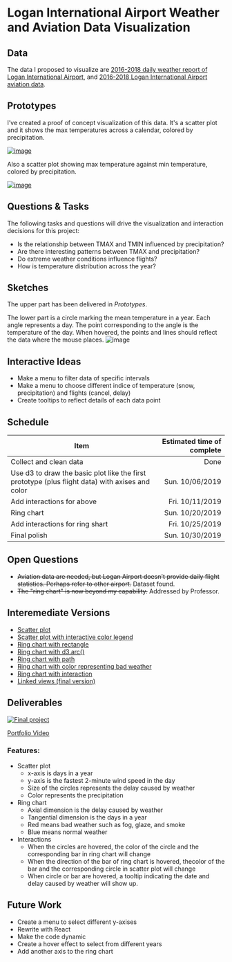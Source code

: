 # Logan International Airport Weather and Aviation Data Visualization

## Data

The data I proposed to visualize are [2016-2018 daily weather report of Logan International Airport](https://gist.github.com/rohame/c26cf5cb80db6520d56fd0921510520b), and [2016-2018 Logan International Airport aviation data](https://gist.github.com/rohame/0141629f53fc311b7b5c68faefda94ef).

## Prototypes

I’ve created a proof of concept visualization of this data. It's a scatter plot and it shows the max temperatures across a calendar, colored by precipitation.

[![image](https://user-images.githubusercontent.com/33828578/65563834-ec68a180-df18-11e9-8b22-230521fc3cbe.png)](https://beta.vizhub.com/rohame/58c151eb7f1f451588679e2e5d0ec982)

Also a scatter plot showing max temperature against min temperature, colored by precipitation.

[![image](https://user-images.githubusercontent.com/33828578/65563936-3f425900-df19-11e9-944b-2011e579712d.png)](https://beta.vizhub.com/rohame/01d996251ca94317879be273e9d70aa3)

## Questions & Tasks

The following tasks and questions will drive the visualization and interaction decisions for this project:

 * Is the relationship between TMAX and TMIN influenced by precipitation?
 * Are there interesting patterns between TMAX and precipitation?
 * Do extreme weather conditions influence flights? 
 * How is temperature distribution across the year?

## Sketches

The upper part has been delivered in *Prototypes*.

The lower part is a circle marking the mean temperature in a year. Each angle represents a day. The point corresponding to the angle is the temperature of the day. When hovered, the points and lines should reflect the data where the mouse places.
![image](https://user-images.githubusercontent.com/33828578/65564199-21292880-df1a-11e9-8dd2-e6d2eebe3f09.png)

## Interactive Ideas
* Make a menu to filter data of specific intervals
* Make a menu to choose different indice of temperature (snow, precipitation) and flights (cancel, delay)
* Create tooltips to reflect details of each data point

## Schedule
Item | Estimated time of complete
-- | --:
Collect and clean data | Done
Use d3 to draw the basic plot like the first prototype (plus flight data) with axises and color | Sun. 10/06/2019
Add interactions for above | Fri. 10/11/2019
Ring chart | Sun. 10/20/2019
Add interactions for ring shart | Fri. 10/25/2019
Final polish | Sun. 10/30/2019


## Open Questions

* ~~Aviation data are needed, but Logan Airport doesn't provide daily flight statistics. Perhaps refer to other airport.~~ Dataset found.
* ~~The "ring chart" is now beyond my capability.~~ Addressed by Professor.

## Interemediate Versions
* [Scatter plot](https://beta.vizhub.com/rohame/a2876336ebb3453bb22f4e09986e58f1)
* [Scatter plot with interactive color legend](https://beta.vizhub.com/rohame/901bed0992504bd6921d72554ff75be1)
* [Ring chart with rectangle](https://beta.vizhub.com/rohame/2c3fb8f2543842798d941493c754ca74)
* [Ring chart with d3.arc()](https://beta.vizhub.com/rohame/cf04c9370e4746c0891713e7d7d5e3a4)
* [Ring chart with path](https://beta.vizhub.com/rohame/535e80e5bce34c4095a5b82ccb26ea6f)
* [Ring chart with color representing bad weather](https://beta.vizhub.com/rohame/c2bf33809f374802ab78372dd49db450)
* [Ring chart with interaction](https://beta.vizhub.com/rohame/011d1bb13d484d25be5f47e528dde9a8)
* [Linked views (final version)](https://beta.vizhub.com/rohame/d916689f2e564c88bdb4b322af923727)

## Deliverables
[![Final project](https://user-images.githubusercontent.com/33828578/67913789-906ee980-fb64-11e9-94ce-04aee0b3fafc.png)](https://beta.vizhub.com/rohame/d916689f2e564c88bdb4b322af923727)

[Portfolio Video](https://youtu.be/sSTFB9J3PiM)

### Features:
* Scatter plot
  * x-axis is days in a year
  * y-axis is the fastest 2-minute wind speed in the day
  * Size of the circles represents the delay caused by weather
  * Color represents the precipitation
* Ring chart
  * Axial dimension is the delay caused by weather
  * Tangential dimension is the days in a year
  * Red means bad weather such as fog, glaze, and smoke
  * Blue means normal weather
* Interactions
  * When the circles are hovered, the color of the circle and the corresponding bar in ring chart will change
  * When the direction of the bar of ring chart is hovered, thecolor of the bar and the corresponding circle in scatter plot will change
  * When circle or bar are hovered, a tooltip indicating the date and delay caused by weather will show up.

## Future Work
* Create a menu to select different y-axises
* Rewrite with React
* Make the code dynamic
* Create a hover effect to select from different years
* Add another axis to the ring chart

